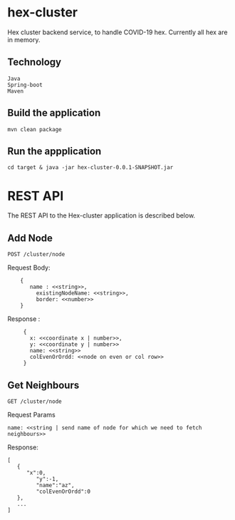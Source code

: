 # hex-cluster
Hex cluster backend service, to handle COVID-19 hex. Currently all hex are in memory.

## Technology

    Java
    Spring-boot
    Maven
    
## Build the application

    mvn clean package

## Run the appplication

    cd target & java -jar hex-cluster-0.0.1-SNAPSHOT.jar


# REST API

The REST API to the Hex-cluster application is described below.

## Add Node

`POST /cluster/node`

Request Body:
  
        {
           name : <<string>>,
	         existingNodeName: <<string>>,
	         border: <<number>>
        }

Response : 
         
         {
           x: <<coordinate x | number>>,
           y: <<coordinate y | number>>
           name: <<string>>
           colEvenOrOrdd: <<node on even or col row>>
         }

## Get Neighbours

`GET /cluster/node`

Request Params
	
	name: <<string | send name of node for which we need to fetch neighbours>>

Response:

	[
	   {
	      "x":0,
             "y":-1,
             "name":"az",
             "colEvenOrOrdd":0
	   },
 	   ...
	]
